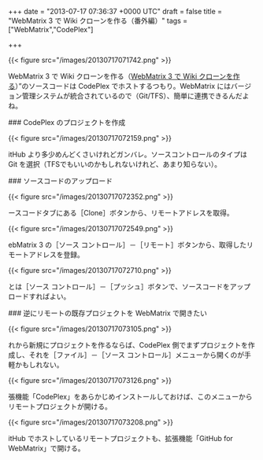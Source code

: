 
+++
date = "2013-07-17 07:36:37 +0000 UTC"
draft = false
title = "WebMatrix 3 で Wiki クローンを作る（番外編）"
tags = ["WebMatrix","CodePlex"]

+++


{{< figure src="/images/20130717071742.png"  >}}

WebMatrix 3 で Wiki クローンを作る（<a href="https://blog.daruyanagi.jp/category/WebMatrix%203%20%E3%81%A7%20Wiki%20%E3%82%AF%E3%83%AD%E3%83%BC%E3%83%B3%E3%82%92%E4%BD%9C%E3%82%8B">WebMatrix 3 で Wiki クローンを作る</a>）”のソースコードは CodePlex でホストするつもり。WebMatrix にはバージョン管理システムが統合されているので（Git/TFS）、簡単に連携できるんだよね。

<div class="section">
    ### CodePlex のプロジェクトを作成
    

{{< figure src="/images/20130717072159.png"  >}}

itHub より多少めんどくさいけれどガンバレ。ソースコントロールのタイプは Git を選択（TFSでもいいのかもしれないけれど、あまり知らない）。

</div>
<div class="section">
    ### ソースコードのアップロード
    

{{< figure src="/images/20130717072352.png"  >}}

ースコードタブにある［Clone］ボタンから、リモートアドレスを取得。

{{< figure src="/images/20130717072549.png"  >}}

ebMatrix 3 の［ソース コントロール］－［リモート］ボタンから、取得したリモートアドレスを登録。

{{< figure src="/images/20130717072710.png"  >}}

とは［ソース コントロール］－［プッシュ］ボタンで、ソースコードをアップロードすればよい。

</div>
<div class="section">
    ### 逆にリモートの既存プロジェクトを WebMatrix で開きたい
    

{{< figure src="/images/20130717073105.png"  >}}

れから新規にプロジェクトを作るならば、CodePlex 側でまずプロジェクトを作成し、それを［ファイル］－［ソース コントロール］メニューから開くのが手軽かもしれない。

{{< figure src="/images/20130717073126.png"  >}}

張機能「CodePlex」をあらかじめインストールしておけば、このメニューからリモートプロジェクトが開ける。

{{< figure src="/images/20130717073208.png"  >}}

itHub でホストしているリモートプロジェクトも、拡張機能「GitHub for WebMatrix」で開ける。

</div>

